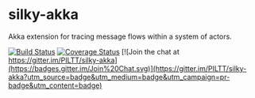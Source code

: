 silky-akka
==========

Akka extension for tracing message flows within a system of actors.

[![Build Status](https://secure.travis-ci.org/PILTT/silky-akka.svg)](http://travis-ci.org/PILTT/silky-akka) [![Coverage Status](https://coveralls.io/repos/PILTT/silky-akka/badge.svg)](https://coveralls.io/r/PILTT/silky-akka) [![Join the chat at https://gitter.im/PILTT/silky-akka](https://badges.gitter.im/Join%20Chat.svg)](https://gitter.im/PILTT/silky-akka?utm_source=badge&utm_medium=badge&utm_campaign=pr-badge&utm_content=badge)
